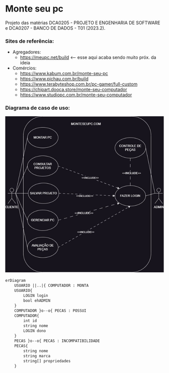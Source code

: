 # Monte seu pc

Projeto das matérias DCA0205 - PROJETO E ENGENHARIA DE SOFTWARE e 
DCA0207 - BANCO DE DADOS - T01 (2023.2).

### Sites de referência:
* Agregadores:
    - https://meupc.net/build <-- esse aqui acaba sendo muito próx. da ideia
* Comércios:
    - https://www.kabum.com.br/monte-seu-pc
    - https://www.pichau.com.br/build
    - https://www.terabyteshop.com.br/pc-gamer/full-custom
    - https://chipart.dooca.store/monte-seu-computador
    - https://www.studiopc.com.br/monte-seu-computador  

### Diagrama de caso de uso:
![Imagem do diagrama](DiagramaUseCase.jpg)
```mermaid
erDiagram
    USUARIO ||..|{ COMPUTADOR : MONTA
    USUARIO{
        LOGIN login
        bool ehADMIN
    }
    COMPUTADOR }o--o{ PECAS : POSSUI
    COMPUTADOR{
        int id
        string nome
        LOGIN dono
    }
    PECAS }o--o{ PECAS : INCOMPATIBILIDADE
    PECAS{
        string nome
        string marca
        string[] propriedades
    }
```